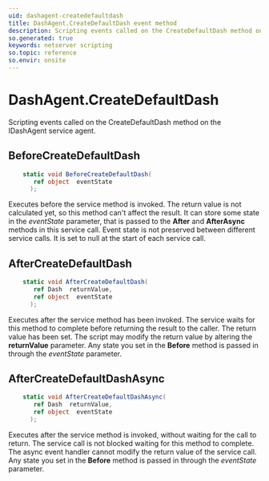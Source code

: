 ```yaml
---
uid: dashagent-createdefaultdash
title: DashAgent.CreateDefaultDash event method
description: Scripting events called on the CreateDefaultDash method on the DashAgent service agent.
so.generated: true
keywords: netserver scripting
so.topic: reference
so.envir: onsite
---
```

# DashAgent.CreateDefaultDash

Scripting events called on the <see cref='M:IDashAgent.CreateDefaultDash'>CreateDefaultDash</see> method on the <see cref='IDashAgent'>IDashAgent</see>  service agent.

## BeforeCreateDefaultDash
```cs
    static void BeforeCreateDefaultDash(
       ref object  eventState
      );
```
Executes before the service method is invoked.
The return value is not calculated yet, so this method can't affect the result.
It can store some state in the *eventState* parameter, that is passed to the **After** and **AfterAsync** methods in this service call.
Event state is not preserved between different service calls. It is set to null at the start of each service call.
## AfterCreateDefaultDash
```cs
    static void AfterCreateDefaultDash(
       ref Dash  returnValue,
       ref object  eventState
      );
```
Executes after the service method has been invoked. The service waits for this method to complete before returning the result to the caller.
The return value has been set. The script may modify the return value by altering the **returnValue** parameter.
Any state you set in the **Before** method is passed in through the *eventState* parameter.
## AfterCreateDefaultDashAsync
```cs
    static void AfterCreateDefaultDashAsync(
       ref Dash  returnValue,
       ref object  eventState
      );
```
Executes after the service method is invoked, without waiting for the call to return.
The service call is not blocked waiting for this method to complete.
The async event handler cannot modify the return value of the service call.
Any state you set in the **Before** method is passed in through the *eventState* parameter.

